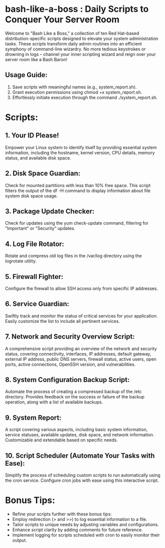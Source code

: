 # bash-like-a-boss : Daily Scripts to Conquer Your Server Room

Welcome to "Bash Like a Boss," a collection of ten Red Hat-based distribution-specific scripts designed to elevate your system administration tasks. These scripts transform daily admin routines into an efficient symphony of command-line wizardry. No more tedious keystrokes or drowning in logs – channel your inner scripting wizard and reign over your server room like a Bash Baron!

## Usage Guide:

1. Save scripts with meaningful names (e.g., system_report.sh).
2. Grant execution permissions using chmod +x system_report.sh.
3. Effortlessly initiate execution through the command ./system_report.sh.
   
# Scripts:

## 1. Your ID Please!
Empower your Linux system to identify itself by providing essential system information, including the hostname, kernel version, CPU details, memory status, and available disk space.

## 2. Disk Space Guardian:
Check for mounted partitions with less than 10% free space. This script filters the output of the df -H command to display information about file system disk space usage.

##  3. Package Update Checker:
Check for updates using the yum check-update command, filtering for "Important" or "Security" updates.

## 4. Log File Rotator:
Rotate and compress old log files in the /var/log directory using the logrotate utility.

## 5. Firewall Fighter:
Configure the firewall to allow SSH access only from specific IP addresses.

## 6. Service Guardian:
Swiftly track and monitor the status of critical services for your application. Easily customize the list to include all pertinent services.

## 7. Network and Security Overview Script:
A comprehensive script providing an overview of the network and security status, covering connectivity, interfaces, IP addresses, default gateway, external IP address, public DNS servers, firewall status, active users, open ports, active connections, OpenSSH version, and vulnerabilities.

## 8. System Configuration Backup Script:
Automate the process of creating a compressed backup of the /etc directory. Provides feedback on the success or failure of the backup operation, along with a list of available backups.

## 9. System Report:
A script covering various aspects, including basic system information, service statuses, available updates, disk space, and network information. Customizable and extendable based on specific needs.

## 10. Script Scheduler (Automate Your Tasks with Ease):
Simplify the process of scheduling custom scripts to run automatically using the cron service. Configure cron jobs with ease using this interactive script.

# Bonus Tips:
- Refine your scripts further with these bonus tips:
- Employ redirection (> and >>) to log essential information to a file.
- Tailor scripts to unique needs by adjusting variables and configurations.
- Enhance script clarity by adding comments for future reference.
- Implement logging for scripts scheduled with cron to easily monitor their output.
